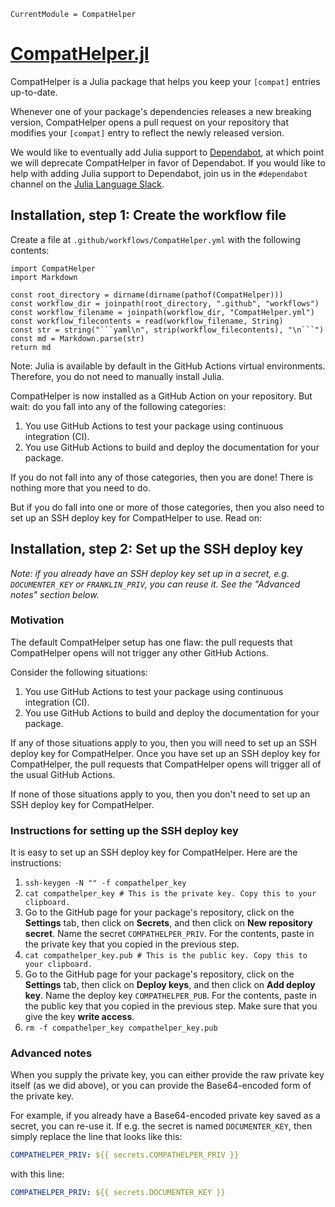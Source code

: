 ```@meta
CurrentModule = CompatHelper
```

# [CompatHelper.jl](https://github.com/JuliaRegistries/CompatHelper.jl)

CompatHelper is a Julia package that helps you keep your `[compat]` entries up-to-date.

Whenever one of your package's dependencies releases a new breaking version, CompatHelper opens a pull request on your repository that modifies your `[compat]` entry to reflect the newly released version.

We would like to eventually add Julia support to [Dependabot](https://dependabot.com), at which point we will deprecate CompatHelper in favor of Dependabot. If you would like to help with adding Julia support to Dependabot, join us in the `#dependabot` channel on the [Julia Language Slack](https://julialang.org/slack/).

## Installation, step 1: Create the workflow file

Create a file at `.github/workflows/CompatHelper.yml` with the following contents:

```@eval
import CompatHelper
import Markdown

const root_directory = dirname(dirname(pathof(CompatHelper)))
const workflow_dir = joinpath(root_directory, ".github", "workflows")
const workflow_filename = joinpath(workflow_dir, "CompatHelper.yml")
const workflow_filecontents = read(workflow_filename, String)
const str = string("```yaml\n", strip(workflow_filecontents), "\n```")
const md = Markdown.parse(str)
return md
```

Note: Julia is available by default in the GitHub Actions virtual environments.
Therefore, you do not need to manually install Julia.

CompatHelper is now installed as a GitHub Action on your repository. But wait: do you fall into any of the following categories:
1. You use GitHub Actions to test your package using continuous integration (CI).
2. You use GitHub Actions to build and deploy the documentation for your package.

If you do not fall into any of those categories, then you are done! There is nothing more that you need to do.

But if you do fall into one or more of those categories, then you also need to set up an SSH deploy key for CompatHelper to use. Read on:

## Installation, step 2: Set up the SSH deploy key

*Note: if you already have an SSH deploy key set up in a secret, e.g. `DOCUMENTER_KEY` or `FRANKLIN_PRIV`, you can reuse it. See the "Advanced notes" section below.*

### Motivation

The default CompatHelper setup has one flaw: the pull requests that CompatHelper opens will not trigger any other GitHub Actions.

Consider the following situations:
1. You use GitHub Actions to test your package using continuous integration (CI).
2. You use GitHub Actions to build and deploy the documentation for your package.

If any of those situations apply to you, then you will need to set up an SSH deploy key for CompatHelper. Once you have set up an SSH deploy key for CompatHelper, the pull requests that CompatHelper opens will trigger all of the usual GitHub Actions.

If none of those situations apply to you, then you don't need to set up an SSH deploy key for CompatHelper.

### Instructions for setting up the SSH deploy key

It is easy to set up an SSH deploy key for CompatHelper. Here are the instructions:
1. `ssh-keygen -N "" -f compathelper_key`
2. `cat compathelper_key # This is the private key. Copy this to your clipboard.`
3. Go to the GitHub page for your package's repository, click on the **Settings** tab, then click on **Secrets**, and then click on **New repository secret**. Name the secret `COMPATHELPER_PRIV`. For the contents, paste in the private key that you copied in the previous step.
4. `cat compathelper_key.pub # This is the public key. Copy this to your clipboard.`
5. Go to the GitHub page for your package's repository, click on the **Settings** tab, then click on **Deploy keys**, and then click on **Add deploy key**. Name the deploy key `COMPATHELPER_PUB`. For the contents, paste in the public key that you copied in the previous step. Make sure that you give the key **write access**.
6. `rm -f compathelper_key compathelper_key.pub`

### Advanced notes

When you supply the private key, you can either provide the raw private key itself (as we did above), or you can provide the Base64-encoded form of the private key.

For example, if you already have a Base64-encoded private key saved as a secret, you can re-use it. If e.g. the secret is named `DOCUMENTER_KEY`, then simply replace the line that looks like this:
```yaml
COMPATHELPER_PRIV: ${{ secrets.COMPATHELPER_PRIV }}
```

with this line:
```yaml
COMPATHELPER_PRIV: ${{ secrets.DOCUMENTER_KEY }}
```

